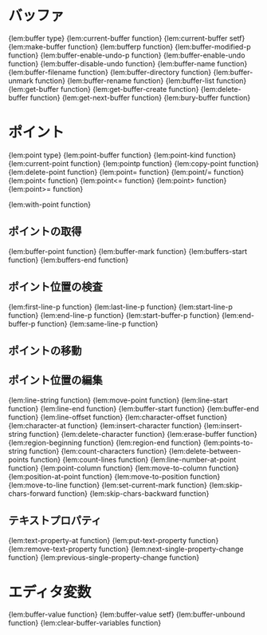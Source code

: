 # バッファ
{lem:buffer type}
{lem:current-buffer function}
{lem:current-buffer setf}
{lem:make-buffer function}
{lem:bufferp function}
{lem:buffer-modified-p function}
{lem:buffer-enable-undo-p function}
{lem:buffer-enable-undo function}
{lem:buffer-disable-undo function}
{lem:buffer-name function}
{lem:buffer-filename function}
{lem:buffer-directory function}
{lem:buffer-unmark function}
{lem:buffer-rename function}
{lem:buffer-list function}
{lem:get-buffer function}
{lem:get-buffer-create function}
{lem:delete-buffer function}
{lem:get-next-buffer function}
{lem:bury-buffer function}

# ポイント
{lem:point type}
{lem:point-buffer function}
{lem:point-kind function}
{lem:current-point function}
{lem:pointp function}
{lem:copy-point function}
{lem:delete-point function}
{lem:point= function}
{lem:point/= function}
{lem:point< function}
{lem:point<= function}
{lem:point> function}
{lem:point>= function}

{lem:with-point function}

## ポイントの取得
{lem:buffer-point function}
{lem:buffer-mark function}
{lem:buffers-start function}
{lem:buffers-end function}

## ポイント位置の検査
{lem:first-line-p function}
{lem:last-line-p function}
{lem:start-line-p function}
{lem:end-line-p function}
{lem:start-buffer-p function}
{lem:end-buffer-p function}
{lem:same-line-p function}

## ポイントの移動
## ポイント位置の編集

{lem:line-string function}
{lem:move-point function}
{lem:line-start function}
{lem:line-end function}
{lem:buffer-start function}
{lem:buffer-end function}
{lem:line-offset function}
{lem:character-offset function}
{lem:character-at function}
{lem:insert-character function}
{lem:insert-string function}
{lem:delete-character function}
{lem:erase-buffer function}
{lem:region-beginning function}
{lem:region-end function}
{lem:points-to-string function}
{lem:count-characters function}
{lem:delete-between-points function}
{lem:count-lines function}
{lem:line-number-at-point function}
{lem:point-column function}
{lem:move-to-column function}
{lem:position-at-point function}
{lem:move-to-position function}
{lem:move-to-line function}
{lem:set-current-mark function}
{lem:skip-chars-forward function}
{lem:skip-chars-backward function}

## テキストプロパティ
{lem:text-property-at function}
{lem:put-text-property function}
{lem:remove-text-property function}
{lem:next-single-property-change function}
{lem:previous-single-property-change function}

# エディタ変数
{lem:buffer-value function}
{lem:buffer-value setf}
{lem:buffer-unbound function}
{lem:clear-buffer-variables function}
